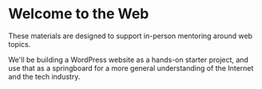 # Welcome to the Web

These materials are designed to support in-person mentoring around web topics.

We'll be building a WordPress website as a hands-on starter project, and use that as a springboard for a more general understanding of the Internet and the tech industry.
